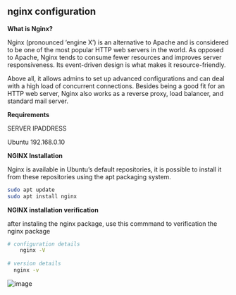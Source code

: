## nginx configuration

**What is Nginx?**

Nginx (pronounced ‘engine X’) is an alternative to Apache and is considered to be one of the most popular HTTP web servers in the world. As opposed to Apache, Nginx tends to consume fewer resources and improves server responsiveness. Its event-driven design is what makes it resource-friendly.

Above all, it allows admins to set up advanced configurations and can deal with a high load of concurrent connections. Besides being a good fit for an HTTP web server, Nginx also works as a reverse proxy, load balancer, and standard mail server.


**Requirements**

  SERVER 	         IPADDRESS

  Ubuntu 	         192.168.0.10

**NGINX Installation**

Nginx is available in Ubuntu’s default repositories, it is possible to install it from these repositories using the apt packaging system.
```bash
sudo apt update
sudo apt install nginx
```

**NGINX installation verification**

after instaling the nginx package, use this commmand to verification the nginx package
```bash
# configuration details 
    nginx -V
    
# version details
  nginx -v
```
![image](https://user-images.githubusercontent.com/98270930/165892592-0a069961-4e06-4cd5-9afd-a09fabf5ac0f.png)

